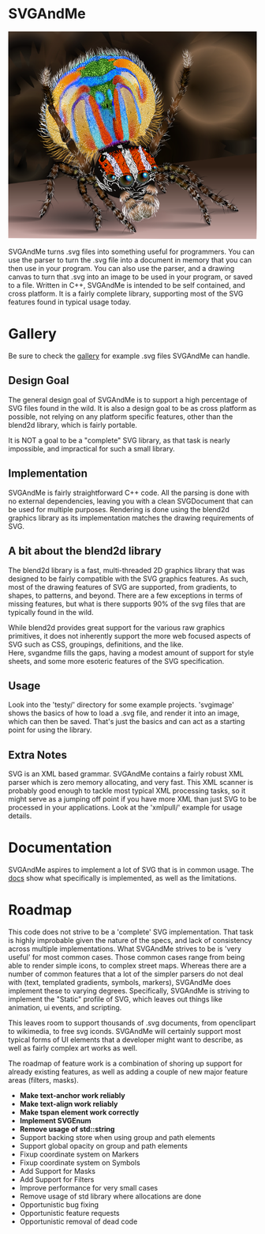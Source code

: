 # SVGAndMe

<img src="gallery/peacockspider.png" alt="peacockspider" width=640/></br>


SVGAndMe turns .svg files into something useful for programmers.  You can use
 the parser to turn the .svg file into a document in memory that you can then
 use in your program.  You can also use the parser, and a drawing canvas
 to turn that .svg into an image to be used in your program, or saved to a file.
 Written in C++, SVGAndMe is intended to be self contained, and cross platform.
 It is a fairly complete library, supporting most of the SVG features found in 
 typical usage today.
 
# Gallery
Be sure to check the <a href="gallery">gallery</a> for example .svg files SVGAndMe can handle.
## Design Goal</br>
The general design goal of SVGAndMe is to support a high percentage
of SVG files found in the wild.  It is also a design goal to be as
cross platform as possible, not relying on any platform specific features, other
than the blend2d library, which is fairly portable.

It is NOT a goal to be a "complete" SVG library, as that task is nearly impossible,
and impractical for such a small library.

## Implementation</br>
SVGAndMe is fairly straightforward C++ code.  All the parsing is done with no 
external dependencies, leaving you with a clean SVGDocument that can be used
for multiple purposes.  Rendering is done using the blend2d graphics library 
as its implementation matches the drawing requirements of SVG.


## A bit about the blend2d library</br>
The blend2d library is a fast, multi-threaded 2D graphics library that was designed to be
fairly compatible with the SVG graphics features.  As such, most of the drawing features of SVG
are supported, from gradients, to shapes, to patterns, and beyond.  There are a few exceptions
in terms of missing features, but what is there supports 90% of the svg files that are
typically found in the wild.
 
While blend2d provides great support for the various raw graphics primitives, it does not
inherently support the more web focused aspects of SVG such as CSS, groupings, definitions, and the like.  
Here, svgandme fills the gaps, having a modest amount of support for style sheets, and some more esoteric features 
of the SVG specification.



## Usage</br>
 Look into the 'testy/' directory for some example projects.  'svgimage' shows the basics of how to 
 load a .svg file, and render it into an image, which can then be saved.  That's just the basics
 and can act as a starting point for using the library.

## Extra Notes</br>
SVG is an XML based grammar.  SVGAndMe contains a fairly robust XML parser which is zero memory allocating, and very fast.  This XML scanner is probably good enough to tackle most typical XML processing tasks, so it might serve as a jumping off point if you have more XML than just SVG to be processed in your applications.  Look at the 'xmlpull/' example for usage details.


# Documentation
SVGAndMe aspires to implement a lot of SVG that is in common usage.  The <a href="docs/README.md">docs</a> show what specifically is implemented, as well as the limitations.

# Roadmap
This code does not strive to be a 'complete' SVG implementation.  That task is highly improbable given the nature of the specs, and lack of consistency across multiple implementations.  What SVGAndMe strives to be is 'very useful' for most common cases.  Those common cases range from being able to render simple icons, to complex street maps.  Whereas there are a number of common features that a lot of the simpler parsers do not deal with (text, templated gradients, symbols, markers), SVGAndMe does implement these to varying degrees.  Specifically, SVGAndMe is striving to implement the "Static" profile of SVG, which leaves out things like animation, ui events, and scripting.

This leaves room to support thousands of .svg documents, from openclipart to wikimedia, to free svg iconds.  SVGAndMe will certainly support most typical forms of UI elements that a developer might want to describe, as well as fairly complex art works as well.

The roadmap of feature work is a combination of shoring up support for already existing features, as well as adding a couple of new major feature areas (filters, masks).


- **Make text-anchor work reliably**
- **Make text-align work reliably**
- **Make tspan element work correctly**
- **Implement SVGEnum**
- **Remove usage of std::string**
- Support backing store when using group and path elements
- Support global opacity on group and path elements
- Fixup coordinate system on Markers
- Fixup coordinate system on Symbols
- Add Support for Masks
- Add Support for Filters
- Improve performance for very small cases
- Remove usage of std library where allocations are done
- Opportunistic bug fixing
- Opportunistic feature requests
- Opportunistic removal of dead code
